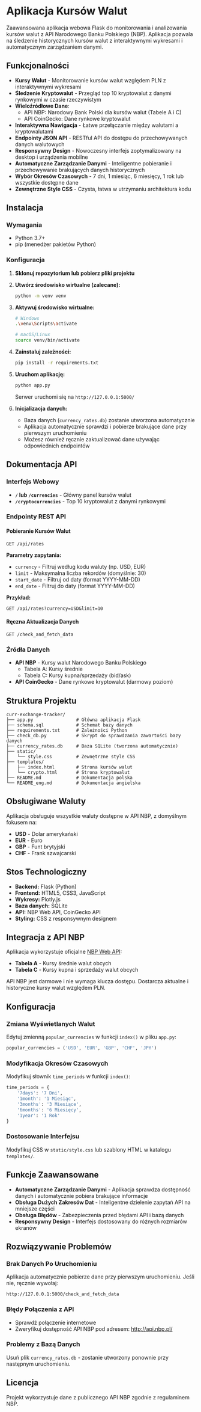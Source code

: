 # Aplikacja Kursów Walut

Zaawansowana aplikacja webowa Flask do monitorowania i analizowania kursów walut z API Narodowego Banku Polskiego (NBP). Aplikacja pozwala na śledzenie historycznych kursów walut z interaktywnymi wykresami i automatycznym zarządzaniem danymi.

## Funkcjonalności

- **Kursy Walut** - Monitorowanie kursów walut względem PLN z interaktywnymi wykresami
- **Śledzenie Kryptowalut** - Przegląd top 10 kryptowalut z danymi rynkowymi w czasie rzeczywistym
- **Wieloźródłowe Dane**:
  - API NBP: Narodowy Bank Polski dla kursów walut (Tabele A i C)
  - API CoinGecko: Dane rynkowe kryptowalut
- **Interaktywna Nawigacja** - Łatwe przełączanie między walutami a kryptowalutami
- **Endpointy JSON API** - RESTful API do dostępu do przechowywanych danych walutowych
- **Responsywny Design** - Nowoczesny interfejs zoptymalizowany na desktop i urządzenia mobilne
- **Automatyczne Zarządzanie Danymi** - Inteligentne pobieranie i przechowywanie brakujących danych historycznych
- **Wybór Okresów Czasowych** - 7 dni, 1 miesiąc, 6 miesięcy, 1 rok lub wszystkie dostępne dane
- **Zewnętrzne Style CSS** - Czysta, łatwa w utrzymaniu architektura kodu

## Instalacja

### Wymagania

- Python 3.7+
- pip (menedżer pakietów Python)

### Konfiguracja

1. **Sklonuj repozytorium lub pobierz pliki projektu**

2. **Utwórz środowisko wirtualne (zalecane):**
   ```bash
   python -m venv venv
   ```

3. **Aktywuj środowisko wirtualne:**
   ```bash
   # Windows
   .\venv\Scripts\activate
   
   # macOS/Linux
   source venv/bin/activate
   ```

4. **Zainstaluj zależności:**
   ```bash
   pip install -r requirements.txt
   ```

5. **Uruchom aplikację:**
   ```bash
   python app.py
   ```
   
   Serwer uruchomi się na `http://127.0.0.1:5000/`

6. **Inicjalizacja danych:**
   - Baza danych (`currency_rates.db`) zostanie utworzona automatycznie
   - Aplikacja automatycznie sprawdzi i pobierze brakujące dane przy pierwszym uruchomieniu
   - Możesz również ręcznie zaktualizować dane używając odpowiednich endpointów

## Dokumentacja API

### Interfejs Webowy

- **`/` lub `/currencies`** - Główny panel kursów walut
- **`/cryptocurrencies`** - Top 10 kryptowalut z danymi rynkowymi

### Endpointy REST API

#### Pobieranie Kursów Walut
```
GET /api/rates
```

**Parametry zapytania:**
- `currency` - Filtruj według kodu waluty (np. USD, EUR)
- `limit` - Maksymalna liczba rekordów (domyślnie: 30)
- `start_date` - Filtruj od daty (format YYYY-MM-DD)
- `end_date` - Filtruj do daty (format YYYY-MM-DD)

**Przykład:**
```
GET /api/rates?currency=USD&limit=10
```

#### Ręczna Aktualizacja Danych
```
GET /check_and_fetch_data
```

### Źródła Danych

- **API NBP** - Kursy walut Narodowego Banku Polskiego
  - Tabela A: Kursy średnie
  - Tabela C: Kursy kupna/sprzedaży (bid/ask)
- **API CoinGecko** - Dane rynkowe kryptowalut (darmowy poziom)

## Struktura Projektu

```
curr-exchange-tracker/
├── app.py                # Główna aplikacja Flask
├── schema.sql            # Schemat bazy danych
├── requirements.txt      # Zależności Python
├── check_db.py           # Skrypt do sprawdzania zawartości bazy danych
├── currency_rates.db     # Baza SQLite (tworzona automatycznie)
├── static/
│   └── style.css         # Zewnętrzne style CSS
├── templates/
│   ├── index.html        # Strona kursów walut
│   └── crypto.html       # Strona kryptowalut
├── README.md             # Dokumentacja polska
└── README_eng.md         # Dokumentacja angielska
```

## Obsługiwane Waluty

Aplikacja obsługuje wszystkie waluty dostępne w API NBP, z domyślnym fokusem na:

- **USD** - Dolar amerykański
- **EUR** - Euro
- **GBP** - Funt brytyjski  
- **CHF** - Frank szwajcarski

## Stos Technologiczny

- **Backend:** Flask (Python)
- **Frontend:** HTML5, CSS3, JavaScript
- **Wykresy:** Plotly.js
- **Baza danych:** SQLite
- **API:** NBP Web API, CoinGecko API
- **Styling:** CSS z responsywnym designem

## Integracja z API NBP

Aplikacja wykorzystuje oficjalne [NBP Web API](http://api.nbp.pl/):

- **Tabela A** - Kursy średnie walut obcych
- **Tabela C** - Kursy kupna i sprzedaży walut obcych

API NBP jest darmowe i nie wymaga klucza dostępu. Dostarcza aktualne i historyczne kursy walut względem PLN.

## Konfiguracja

### Zmiana Wyświetlanych Walut

Edytuj zmienną `popular_currencies` w funkcji `index()` w pliku `app.py`:

```python
popular_currencies = ('USD', 'EUR', 'GBP', 'CHF', 'JPY')  
```

### Modyfikacja Okresów Czasowych

Modyfikuj słownik `time_periods` w funkcji `index()`:

```python
time_periods = {
    '7days': '7 Dni',
    '1month': '1 Miesiąc', 
    '3months': '3 Miesiące',  
    '6months': '6 Miesięcy',
    '1year': '1 Rok'
}
```

### Dostosowanie Interfejsu

Modyfikuj CSS w `static/style.css` lub szablony HTML w katalogu `templates/`.

## Funkcje Zaawansowane

- **Automatyczne Zarządzanie Danymi** - Aplikacja sprawdza dostępność danych i automatycznie pobiera brakujące informacje
- **Obsługa Dużych Zakresów Dat** - Inteligentne dzielenie zapytań API na mniejsze części
- **Obsługa Błędów** - Zabezpieczenia przed błędami API i bazą danych
- **Responsywny Design** - Interfejs dostosowany do różnych rozmiarów ekranów

## Rozwiązywanie Problemów

### Brak Danych Po Uruchomieniu

Aplikacja automatycznie pobierze dane przy pierwszym uruchomieniu. Jeśli nie, ręcznie wywołaj:

```
http://127.0.0.1:5000/check_and_fetch_data
```

### Błędy Połączenia z API

- Sprawdź połączenie internetowe
- Zweryfikuj dostępność API NBP pod adresem: http://api.nbp.pl/

### Problemy z Bazą Danych

Usuń plik `currency_rates.db` - zostanie utworzony ponownie przy następnym uruchomieniu.

## Licencja

Projekt wykorzystuje dane z publicznego API NBP zgodnie z regulaminem NBP.

